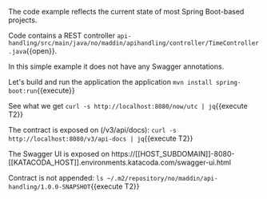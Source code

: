 The code example reflects the current state of most Spring Boot-based projects.

Code contains a REST controller 
`api-handling/src/main/java/no/maddin/apihandling/controller/TimeController.java`{{open}}. 

In this simple example it does not have any Swagger annotations.

Let's build and run the application the application
`mvn install spring-boot:run`{{execute}}

See what we get `curl -s http://localhost:8080/now/utc | jq`{{execute T2}}

The contract is exposed on (/v3/api/docs): `curl -s http://localhost:8080/v3/api-docs | jq`{{execute T2}}

The Swagger UI is exposed on https://[[HOST_SUBDOMAIN]]-8080-[[KATACODA_HOST]].environments.katacoda.com/swagger-ui.html

Contract is not appended:
`ls ~/.m2/repository/no/maddin/api-handling/1.0.0-SNAPSHOT`{{execute T2}}